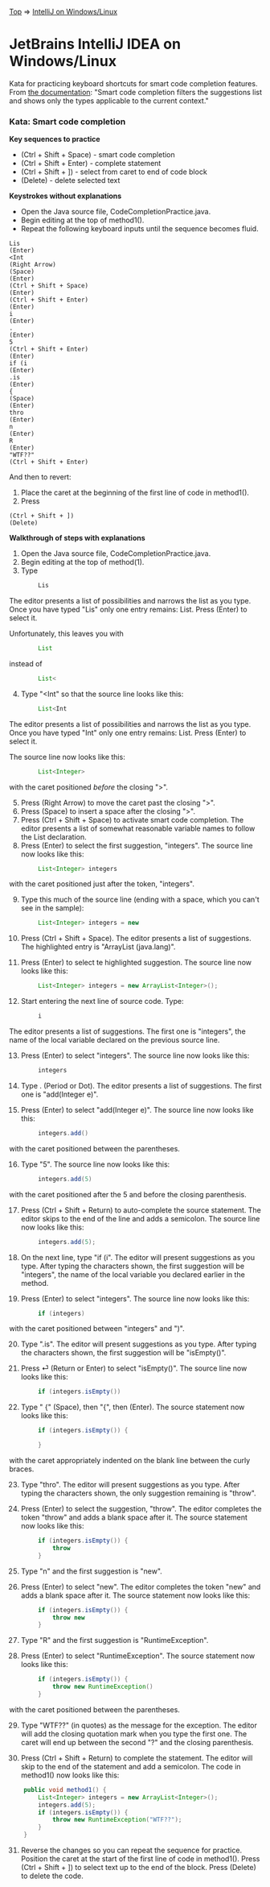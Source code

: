 
[Top](README.md) => [IntelliJ on Windows/Linux](ij-win-lin.md)

# JetBrains IntelliJ IDEA on Windows/Linux

Kata for practicing keyboard shortcuts for smart code completion features. From [the documentation](http://www.jetbrains.com/help/idea/auto-completing-code.html): "Smart code completion filters the suggestions list and shows only the types applicable to the current context."

### Kata: Smart code completion

**Key sequences to practice**

- (Ctrl + Shift + Space) - smart code completion
- (Ctrl + Shift + Enter) - complete statement
- (Ctrl + Shift + ]) - select from caret to end of code block
- (Delete) - delete selected text

**Keystrokes without explanations**

- Open the Java source file, CodeCompletionPractice.java.
- Begin editing at the top of method1().
- Repeat the following keyboard inputs until the sequence becomes fluid.
```
Lis
(Enter)
<Int
(Right Arrow)
(Space)
(Enter)
(Ctrl + Shift + Space)
(Enter)
(Ctrl + Shift + Enter)
(Enter)
i
(Enter)
.
(Enter)
5
(Ctrl + Shift + Enter)
(Enter)
if (i
(Enter)
.is
(Enter)
{
(Space)
(Enter)
thro
(Enter)
n
(Enter)
R
(Enter)
"WTF??"
(Ctrl + Shift + Enter)
```
And then to revert:

1. Place the caret at the beginning of the first line of code in method1().
1. Press
```
(Ctrl + Shift + ])
(Delete)
```


**Walkthrough of steps with explanations**

1. Open the Java source file, CodeCompletionPractice.java.
1. Begin editing at the top of method(1).
1. Type
```java
        Lis
```
The editor presents a list of possibilities and narrows the list as you type. Once you have typed "Lis" only one entry remains: List<E>. Press (Enter) to select it.

Unfortunately, this leaves you with
```java
        List
```
instead of
```java
        List<
```

4. Type "<Int" so that the source line looks like this:
```java
        List<Int
```
The editor presents a list of possibilities and narrows the list as you type. Once you have typed "Int" only one entry remains: List<Integer>. Press (Enter) to select it.

The source line now looks like this:
```java
        List<Integer>
```
with the caret positioned _before_ the closing ">".

5. Press (Right Arrow) to move the caret past the closing ">".
6. Press (Space) to insert a space after the closing ">".
7. Press (Ctrl + Shift + Space) to activate smart code completion. The editor presents a list of somewhat reasonable variable names to follow the List declaration.
8. Press (Enter) to select the first suggestion, "integers". The source line now looks like this:
```java
        List<Integer> integers
```
with the caret positioned just after the token, "integers".

9. Type this much of the source line (ending with a space, which you can't see in the sample):
```java
        List<Integer> integers = new
```

10. Press (Ctrl + Shift + Space). The editor presents a list of suggestions. The highlighted entry is "ArrayList (java.lang)".

11. Press (Enter) to select te highlighted suggestion. The source line now looks like this:
```java
        List<Integer> integers = new ArrayList<Integer>();
```

12. Start entering the next line of source code. Type:
```java
        i
```
The editor presents a list of suggestions. The first one is "integers", the name of the local variable declared on the previous source line.

13. Press (Enter) to select "integers". The source line now looks like this:
```java
        integers
```

14. Type . (Period or Dot). The editor presents a list of suggestions. The first one is "add(Integer e)".

15. Press (Enter) to select "add(Integer e)". The source line now looks like this:
```java
        integers.add()
```
with the caret positioned between the parentheses.

16. Type "5". The source line now looks like this:
```java
        integers.add(5)
```
with the caret positioned after the 5 and before the closing parenthesis.

17. Press (Ctrl + Shift + Return) to auto-complete the source statement. The editor skips to the end of the line and adds a semicolon. The source line now looks like this:
```java
        integers.add(5);
```

18. On the next line, type "if (i". The editor will present suggestions as you type. After typing the characters shown, the first suggestion will be "integers", the name of the local variable you declared earlier in the method.

19. Press (Enter) to select "integers". The source line now looks like this:
```java
        if (integers)
```
with the caret positioned between "integers" and ")".

20. Type ".is". The editor will present suggestions as you type. After typing the characters shown, the first suggestion will be "isEmpty()".

21. Press ⏎ (Return or Enter) to select "isEmpty()". The source line now looks like this:
```java
        if (integers.isEmpty())
```

22. Type " {" (Space), then "{", then (Enter). The source statement now looks like this:
```java
        if (integers.isEmpty()) {

        }
```
with the caret appropriately indented on the blank line between the curly braces.

23. Type "thro". The editor will present suggestions as you type. After typing the characters shown, the only suggestion remaining is "throw".

24. Press (Enter) to select the suggestion, "throw". The editor completes the token "throw" and adds a blank space after it. The source statement now looks like this:
```java
        if (integers.isEmpty()) {
            throw
        }
```

25. Type "n" and the first suggestion is "new".

26. Press (Enter) to select "new". The editor completes the token "new" and adds a blank space after it. The source statement now looks like this:
```java
        if (integers.isEmpty()) {
            throw new
        }
```

27. Type "R" and the first suggestion is "RuntimeException".

28. Press (Enter) to select "RuntimeException". The source statement now looks like this:
```java
        if (integers.isEmpty()) {
            throw new RuntimeException()
        }
```
with the caret positioned between the parentheses.

29. Type "WTF??" (in quotes) as the message for the exception. The editor will add the closing quotation mark when you type the first one. The caret will end up between the second "?" and the closing parenthesis.

30. Press (Ctrl + Shift + Return) to complete the statement. The editor will skip to the end of the statement and add a semicolon. The code in method1() now looks like this:
```java
    public void method1() {
        List<Integer> integers = new ArrayList<Integer>();
        integers.add(5);
        if (integers.isEmpty()) {
            throw new RuntimeException("WTF??");
        }
    }
```

31. Reverse the changes so you can repeat the sequence for practice. Position the caret at the start of the first line of code in method1(). Press (Ctrl + Shift + ]) to select text up to the end of the block. Press (Delete) to delete the code.
